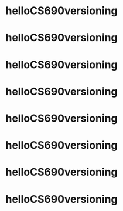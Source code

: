 # helloCS690versioning
# helloCS690versioning
# helloCS690versioning
# helloCS690versioning
# helloCS690versioning
# helloCS690versioning
# helloCS690versioning
# helloCS690versioning
